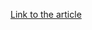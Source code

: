 [Link to the article](https://dfironthemountain.wordpress.com/2018/12/06/locked-file-access-using-esentutl-exe/)
